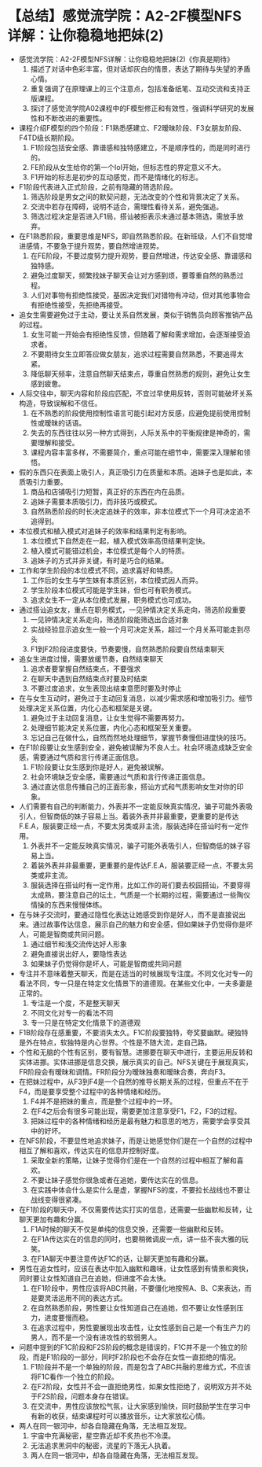# 【总结】感觉流学院：A2-2F模型NFS详解：让你稳稳地把妹(2)

-   感觉流学院：A2-2F模型NFS详解：让你稳稳地把妹(2)《你真是期待》
    1.  描述了对话中色彩丰富，但对话却灰白的情景，表达了期待与失望的矛盾心情。
    2.  重复强调了在原理课上的三个注意点，包括准备纸笔、互动交流和支持正版课程。
    3.  探讨了感觉流学院A02课程中的F模型修正和有效性，强调科学研究的发展性和不断改进的重要性。
-   课程介绍F模型的四个阶段：F1熟悉感建立、F2暧昧阶段、F3女朋友阶段、F4TD级长期阶段。
    1.  F1阶段包括安全感、靠谱感和独特感建立，不是顺序性的，而是同时进行的。
    2.  FE阶段从女生给你的第一个IoI开始，但标志性的界定意义不大。
    3.  F1开始的标志是初步的互动感觉，而不是情绪化的标志。
-   F1阶段代表进入正式阶段，之前有隐藏的筛选阶段。
    1.  筛选阶段是男女之间的默契问题，无法改变的个性和背景决定了关系。
    2.  交流中若存在障碍，说明不适合，需理性看待关系，避免强追。
    3.  筛选过程决定是否进入F1局，搭讪被拒表示未通过基本筛选，需放手放弃。
-   在F1熟悉阶段，重要思维是NFS，即自然熟悉阶段。在新班级，人们不自觉增进感情，不要急于提升观势，要自然增进观势。
    1.  在FE阶段，不要过度努力提升观势，要自然增进，传达安全感、靠谱感和独特感。
    2.  避免过度聊天，频繁找妹子聊天会让对方感到烦，要尊重自然的熟悉过程。
    3.  人们对事物有拒绝性接受，基因决定我们对猎物有冲动，但对其他事物会有拒绝性接受，先拒绝再接受。
-   追女生需要避免过于主动，要让关系自然发展，类似于销售员向顾客推销产品的过程。
    1.  女生可能一开始会有拒绝性反馈，但随着了解和需求增加，会逐渐接受追求者。
    2.  不要期待女生立即答应做女朋友，追求过程需要自然熟悉，不要追得太紧。
    3.  降低聊天频率，注意自然聊天结束点，尊重自然熟悉的规则，避免让女生感到疲惫。
-   人际交往中，聊天内容和阶段应匹配，不宜过早使用反转，否则可能破坏关系构造，导致误解和不信任。
    1.  在不熟悉的阶段使用控制性语言可能引起对方反感，应避免提前使用控制性或暧昧的话语。
    2.  失去的东西往往以另一种方式得到，人际关系中的平衡规律是神奇的，需要理解和接受。
    3.  课程内容丰富多样，不需要简介，重点可能在细节中，需要深入理解和领悟。
-   假的东西只在表面上吸引人，真正吸引力在质量和本质。追妹子也是如此，本质吸引力重要。
    1.  商品和店铺吸引力短暂，真正好的东西在内在品质。
    2.  追妹子需要本质吸引力，而非技巧或模式。
    3.  自然熟悉阶段的时长决定追妹子的效率，非本位模式下一个月可决定追不追得到。
-   本位模式和植入模式对追妹子的效率和结果判定有影响。
    1.  本位模式下自然走在一起，植入模式效率高但结果判定快。
    2.  植入模式可能错过机会，本位模式是每个人的特质。
    3.  追妹子的方式并非关键，有时是巧合的结果。
-   工作和学生阶段的本位模式不同，追求喜好和特质。
    1.  工作后的女生与学生妹有本质区别，本位模式因人而异。
    2.  学生阶段本位模式可能是学生妹，但也可有职务模式。
    3.  追求女生不一定从本位模式发展，职务模式也可成功。
-   通过搭讪追女友，重点在职务模式，一见钟情决定关系走向，筛选阶段重要
    1.  一见钟情决定关系走向，筛选阶段能筛选出合适对象
    2.  实战经验显示追女生一般一个月可决定关系，超过一个月关系可能走到尽头
    3.  F1到F2阶段进度要快，节奏要慢，自然熟悉阶段要自然结束聊天
-   追女生进度过慢，需要放缓节奏，自然结束聊天
    1.  追求者要掌握自然结束点，不要强求
    2.  在聊天中遇到自然结束点时要及时结束
    3.  不要过度追求，女生表现出结束意愿时要及时停止
-   在与女生互动时，避免过于主动回复消息，以减少需求感和增加吸引力。细节处理决定关系位置，内化心态和框架是关键。
    1.  避免过于主动回复消息，让女生觉得不需要再努力。
    2.  处理细节能决定关系位置，内化心态和框架至关重要。
    3.  忘记自己在做什么，自然而然地处理细节，掌握节奏慢但进度快的技巧。
-   在F1阶段要让女生感到安全，避免被误解为不良人士。社会环境造成缺乏安全感，需要通过气质和言行传递正面信息。
    1.  F1阶段要让女生感到你是好人，避免被误解。
    2.  社会环境缺乏安全感，需要通过气质和言行传递正面信息。
    3.  通过直达信息传播自己的正面形象，搭讪方式和气质影响女生对你的印象。
-   人们需要有自己的判断能力，外表并不一定能反映真实情况，骗子可能外表吸引人，但智商低的妹子容易上当。着装外表并非最重要，更重要的是传达F.E.A，服装要正经一点，不要太另类或非主流，服装选择在搭讪时有一定作用。
    1.  外表并不一定能反映真实情况，骗子可能外表吸引人，但智商低的妹子容易上当。
    2.  着装外表并非最重要，更重要的是传达F.E.A，服装要正经一点，不要太另类或非主流。
    3.  服装选择在搭讪时有一定作用，比如工作的哥们要去校园搭讪，不要穿得太成熟，要注意自己的坛土，气质是一个长期的过程，需要通过一些陶仪情操的东西来慢慢体练。
-   在与妹子交流时，要通过隐性化表达让她感受到你是好人，而不是直接说出来。通过故事传达信息，展示自己的魅力和安全感，但如果妹子仍觉得你是坏人，可能是智商或共同问题。
    1.  通过细节和浅交流传达好人形象
    2.  避免直接说出好人，要隐性表达
    3.  如果妹子仍觉得你是坏人，可能是智商或共同问题
-   专注并不意味着整天聊天，而是在适当的时候展现专注度。不同文化对专一的看法不同，专一只是在特定文化情景下的道德观。在某些文化中，一夫多妻是正常的。
    1.  专注是一个度，不是整天聊天
    2.  不同文化对专一的看法不同
    3.  专一只是在特定文化情景下的道德观
-   F1B阶段存在感重要，不要消失太久。F1C阶段要独特，夸奖要幽默。硬独特是外在特点，软独特是内心世界。个性是不随大流，走自己路。
-   个性和无脑的个性有区别，要有智慧。进挪要在聊天中进行，主要运用反转和实体进挪。实体进挪是信息交换，展示真实的自己。NFS关键在于展现真实，FR阶段会有暧昧和调情。FR阶段分为暧昧独奏和暧昧合奏，奔向F3。
-   在把妹过程中，从F3到F4是一个自然的推导长期关系的过程，但重点不在于F4，而是要享受整个过程中的各种情绪和经历。
    1.  F4并不是把妹的重点，而是整个过程中的一环。
    2.  在F4之后会有很多可能出现，需要更加注意享受F1，F2，F3的过程。
    3.  把妹过程中的各种情绪和经历是最有魅力和意思的地方，需要学会享受其中的好坏。
-   在NFS阶段，不要显性地追求妹子，而是让她感觉你们是在一个自然的过程中相互了解和喜欢，传达实在的信息并控制好度。
    1.  采取全新的策略，让妹子觉得你们是在一个自然的过程中相互了解和喜欢。
    2.  不要让妹子感觉你很急或者在追她，要传达实在的信息。
    3.  在实践中体会什么是实什么是虚，掌握NFS的度，不要拉长战线也不要让战线变得很紧凑。
-   在F1阶段的聊天中，不仅需要传达实打实的信息，还需要一些幽默和反转，让聊天更加有趣和分赢。
    1.  F1A时候的聊天不仅是单纯的信息交换，还需要一些幽默和反转。
    2.  在F1A传达实在的信息的同时，也要稍微调皮一点，讲一些不丧大雅的玩笑。
    3.  在F1A聊天中要注意传达F1C的话，让聊天更加有趣和分赢。
-   男性在追女性时，应该在表达中加入幽默和趣味，让女性感到有情景和爽快，同时要让女性知道自己在追她，但进度不会太快。
    1.  在F1阶段中，男性应该将ABC共融，不要僵化地按照A、B、C来表达，而是要灵活运用不同的表达方式。
    2.  在自然熟悉阶段，男性要让女性知道自己在追她，但不要让女性感到压力，进度要慢而稳。
    3.  在追求过程中，男性要展现出攻击性，让女性感到自己是一个有生产力的男人，而不是一个没有进攻性的软弱男人。
-   问题中提到的F1C阶段和F2S阶段的概念是错误的，F1C并不是一个独立的阶段，而是F1阶段的一部分，同时F2阶段也不会存在女性一直拒绝的情况。
    1.  F1阶段并不是一个单独的阶段，而是包含了ABC共融的思维方式，不应该将F1C看作一个独立的阶段。
    2.  在F2阶段，女性并不会一直拒绝男性，如果女性拒绝了，说明双方并不处于F2S阶段，问题本身存在错误。
    3.  在交流中，男性应该放松气氛，让大家感到愉快，同时鼓励学生在学习中有新的收获，结束课程时可以播放音乐，让大家放松心情。
-   两人在同一银河中，却各自隐藏在角落，无法相互发现。
    1.  宇宙中充满秘密，星空靠近却不炙热也不冷漠。
    2.  无法追求黑洞中的秘密，流星的下落无人执着。
    3.  两人在同一银河中，却各自隐藏在角落，无法相互发现。